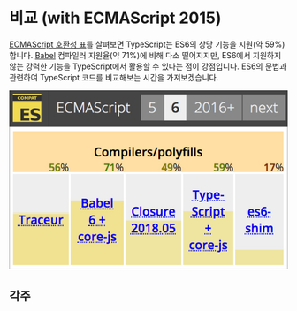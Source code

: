 # 비교 \(with ECMAScript 2015\)

[ECMAScript 호환성 표](http://kangax.github.io/compat-table/es6/)를 살펴보면 TypeScript는 ES6의 상당 기능을 지원\(약 59%\)합니다. [Babel](https://babeljs.io) 컴파일러 지원율\(약 71%\)에 비해 다소 떨어지지만, ES6에서 지원하지 않는 강력한 기능을 TypeScript에서 활용할 수 있다는 점이 강점입니다. ES6의 문법과 관련하여 TypeScript 코드를 비교해보는 시간을 가져보겠습니다.

![](../.gitbook/assets/es6-compatible-table.jpg)

## 각주

